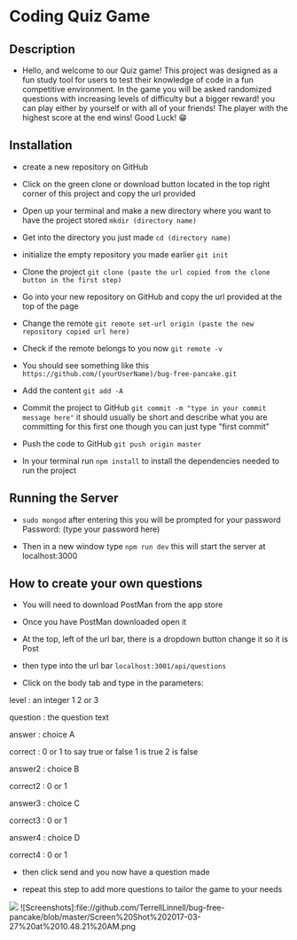 # Coding Quiz Game



## Description

* Hello, and welcome to our Quiz game! This project was designed as a fun study tool for users to test their knowledge of code in a fun
competitive environment. In the game you will be asked randomized questions with increasing levels of difficulty but a bigger reward!
you can play either by yourself or with all of your friends! The player with the highest score at the end wins!
Good Luck! 😁


## Installation

* create a new repository on GitHub

* Click on the green clone or download button located in the top right corner of this project and copy the url provided

* Open up your terminal and make a new directory where you want to have the project stored `mkdir (directory name)`

* Get into the directory you just made `cd (directory name)`

* initialize the empty repository you  made earlier `git init`

* Clone the project `git clone (paste the url copied from the clone button in the first step)`

* Go into your new repository on GitHub and copy the url provided at the top of the page

* Change the remote `git remote set-url origin (paste the new repository copied url here)`

* Check if the remote belongs to you now `git remote -v`
* You should see something like this `https://github.com/(yourUserName)/bug-free-pancake.git`

* Add the content `git add -A`

* Commit the project to GitHub `git commit -m "type in your commit message here"`
 it should usually be short and describe what you are committing for this first one though you can just type "first commit"

* Push the code to GitHub `git push origin master`

* In your terminal run `npm install` to install the dependencies needed to run the project


## Running the Server

* `sudo mongod` after entering this you will be prompted for your password
Password: (type your password here)

* Then in a new window type `npm run dev` this will start the server at localhost:3000


## How to create your own questions

* You will need to download PostMan from the app store

* Once you have PostMan downloaded open it

* At the top, left of the url bar, there is a dropdown button change it so it is Post

* then type into the url bar `localhost:3001/api/questions`

* Click on the body tab and type in the parameters:

level     : an integer 1 2 or 3

question  : the question text

answer    : choice A

correct   : 0 or 1 to say true or false 1 is true 2 is false

answer2   : choice B

correct2  : 0 or 1

answer3   : choice C

correct3  : 0 or 1

answer4   : choice D

correct4  : 0 or 1

* then click send and you now have a question made

* repeat this step to add more questions to tailor the game to your needs

![](Screenshots)
![Screenshots]:file://github.com/TerrellLinnell/bug-free-pancake/blob/master/Screen%20Shot%202017-03-27%20at%2010.48.21%20AM.png

##
